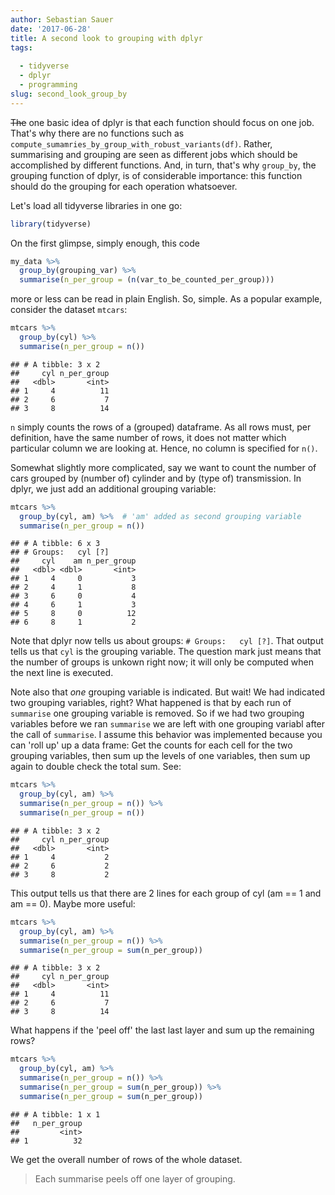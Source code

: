 ```yaml
---
author: Sebastian Sauer
date: '2017-06-28'
title: A second look to grouping with dplyr
tags:
  
  - tidyverse
  - dplyr
  - programming
slug: second_look_group_by
---
```





~~The~~ one basic idea of dplyr is that each function should focus on one job. That's why there are no functions such as `compute_sumamries_by_group_with_robust_variants(df)`. Rather, summarising and grouping are seen as different jobs which should be accomplished by different functions. And, in turn, that's why `group_by`, the grouping function of dplyr, is of considerable importance: this function should do the grouping for each operation whatsoever. 


Let's load all tidyverse libraries in one go:

```r
library(tidyverse)
```


On the first glimpse, simply enough, this code


```r
my_data %>% 
  group_by(grouping_var) %>% 
  summarise(n_per_group = (n(var_to_be_counted_per_group)))
```

more or less can be read in plain English. So, simple. As a popular example, consider the dataset `mtcars`:


```r
mtcars %>% 
  group_by(cyl) %>% 
  summarise(n_per_group = n())
```

```
## # A tibble: 3 x 2
##     cyl n_per_group
##   <dbl>       <int>
## 1     4          11
## 2     6           7
## 3     8          14
```

`n` simply counts the rows of a (grouped) dataframe. As all rows must, per definition, have the same number of rows, it does not matter which particular column we are looking at. Hence, no column is specified for `n()`.

Somewhat slightly more complicated, say we want to count the number of cars grouped by (number of) cylinder and by (type of) transmission. In dplyr, we just add an additional grouping variable:


```r
mtcars %>% 
  group_by(cyl, am) %>%  # 'am' added as second grouping variable
  summarise(n_per_group = n())
```

```
## # A tibble: 6 x 3
## # Groups:   cyl [?]
##     cyl    am n_per_group
##   <dbl> <dbl>       <int>
## 1     4     0           3
## 2     4     1           8
## 3     6     0           4
## 4     6     1           3
## 5     8     0          12
## 6     8     1           2
```

Note that dplyr now tells us about groups: `# Groups:   cyl [?]`. That output tells us that `cyl` is the grouping variable. The question mark just means that the number of groups is unkown right now; it will only be computed when the next line is executed.

Note also that *one*  grouping variable is indicated. But wait! We had indicated two grouping variables, right? What happened is that by each run of `summarise` one grouping variable is removed. So if we had two grouping variables before we ran `summarise` we are left with one grouping variabl after the call of `summarise`. I assume this behavior was implemented because you can 'roll up' up a data frame: Get the counts for each cell for the two grouping variables, then sum up the levels of one variables, then sum up again to double check the total sum. See:



```r
mtcars %>% 
  group_by(cyl, am) %>%  
  summarise(n_per_group = n()) %>% 
  summarise(n_per_group = n())
```

```
## # A tibble: 3 x 2
##     cyl n_per_group
##   <dbl>       <int>
## 1     4           2
## 2     6           2
## 3     8           2
```

This output tells us that there are 2 lines for each group of cyl (am == 1 and am == 0). Maybe more useful:


```r
mtcars %>% 
  group_by(cyl, am) %>%  
  summarise(n_per_group = n()) %>% 
  summarise(n_per_group = sum(n_per_group))
```

```
## # A tibble: 3 x 2
##     cyl n_per_group
##   <dbl>       <int>
## 1     4          11
## 2     6           7
## 3     8          14
```

What happens if the 'peel off' the last last layer and sum up the remaining rows?


```r
mtcars %>% 
  group_by(cyl, am) %>%  
  summarise(n_per_group = n()) %>% 
  summarise(n_per_group = sum(n_per_group)) %>% 
  summarise(n_per_group = sum(n_per_group))
```

```
## # A tibble: 1 x 1
##   n_per_group
##         <int>
## 1          32
```

We get the overall number of rows of the whole dataset.

>   Each summarise peels off one layer of grouping.


